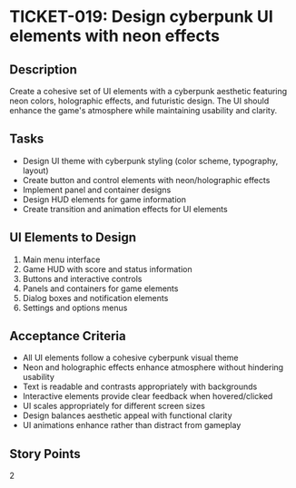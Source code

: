 # TICKET-019: Design cyberpunk UI elements with neon effects

## Description
Create a cohesive set of UI elements with a cyberpunk aesthetic featuring neon colors, holographic effects, and futuristic design. The UI should enhance the game's atmosphere while maintaining usability and clarity.

## Tasks
- Design UI theme with cyberpunk styling (color scheme, typography, layout)
- Create button and control elements with neon/holographic effects
- Implement panel and container designs
- Design HUD elements for game information
- Create transition and animation effects for UI elements

## UI Elements to Design
1. Main menu interface
2. Game HUD with score and status information
3. Buttons and interactive controls
4. Panels and containers for game elements
5. Dialog boxes and notification elements
6. Settings and options menus

## Acceptance Criteria
- All UI elements follow a cohesive cyberpunk visual theme
- Neon and holographic effects enhance atmosphere without hindering usability
- Text is readable and contrasts appropriately with backgrounds
- Interactive elements provide clear feedback when hovered/clicked
- UI scales appropriately for different screen sizes
- Design balances aesthetic appeal with functional clarity
- UI animations enhance rather than distract from gameplay

## Story Points
2 